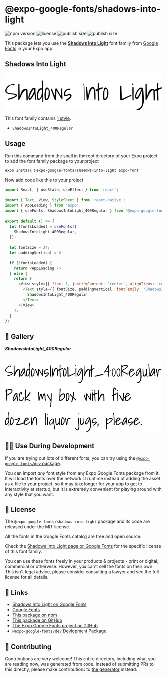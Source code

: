 # @expo-google-fonts/shadows-into-light

![npm version](https://flat.badgen.net/npm/v/@expo-google-fonts/shadows-into-light)
![license](https://flat.badgen.net/github/license/expo/google-fonts)
![publish size](https://flat.badgen.net/packagephobia/install/@expo-google-fonts/shadows-into-light)
![publish size](https://flat.badgen.net/packagephobia/publish/@expo-google-fonts/shadows-into-light)

This package lets you use the [**Shadows Into Light**](https://fonts.google.com/specimen/Shadows+Into+Light) font family from [Google Fonts](https://fonts.google.com/) in your Expo app.

## Shadows Into Light

![Shadows Into Light](./font-family.png)

This font family contains [1 style](#-gallery).

- `ShadowsIntoLight_400Regular`

## Usage

Run this command from the shell in the root directory of your Expo project to add the font family package to your project
```sh
expo install @expo-google-fonts/shadows-into-light expo-font
```

Now add code like this to your project
```js
import React, { useState, useEffect } from 'react';

import { Text, View, StyleSheet } from 'react-native';
import { AppLoading } from 'expo';
import { useFonts, ShadowsIntoLight_400Regular } from '@expo-google-fonts/shadows-into-light';

export default () => {
  let [fontsLoaded] = useFonts({
    ShadowsIntoLight_400Regular,
  });

  let fontSize = 24;
  let paddingVertical = 6;

  if (!fontsLoaded) {
    return <AppLoading />;
  } else {
    return (
      <View style={{ flex: 1, justifyContent: 'center', alignItems: 'center' }}>
        <Text style={{ fontSize, paddingVertical, fontFamily: 'ShadowsIntoLight_400Regular' }}>
          ShadowsIntoLight_400Regular
        </Text>
      </View>
    );
  }
};

```

## 🔡 Gallery

##### ShadowsIntoLight_400Regular
![ShadowsIntoLight_400Regular](./ShadowsIntoLight_400Regular.ttf.png)


## 👩‍💻 Use During Development

If you are trying out lots of different fonts, you can try using the [`@expo-google-fonts/dev` package](https://github.com/expo/google-fonts/tree/master/font-packages/dev#readme).

You can import *any* font style from any Expo Google Fonts package from it. It will load the fonts
over the network at runtime instead of adding the asset as a file to your project, so it may take longer
for your app to get to interactivity at startup, but it is extremely convenient
for playing around with any style that you want.

## 📖 License

The `@expo-google-fonts/shadows-into-light` package and its code are released under the MIT license.

All the fonts in the Google Fonts catalog are free and open source.

Check the [Shadows Into Light page on Google Fonts](https://fonts.google.com/specimen/Shadows+Into+Light) for the specific license of this font family.

You can use these fonts freely in your products & projects - print or digital, commercial or otherwise. However, you can't sell the fonts on their own. This isn't legal advice, please consider consulting a lawyer and see the full license for all details.

## 🔗 Links

- [Shadows Into Light on Google Fonts](https://fonts.google.com/specimen/Shadows+Into+Light)
- [Google Fonts](https://fonts.google.com/)
- [This package on npm](https://www.npmjs.com/package/@expo-google-fonts/shadows-into-light)
- [This package on GitHub](https://github.com/expo/google-fonts/tree/master/font-packages/shadows-into-light)
- [The Expo Google Fonts project on GitHub](https://github.com/expo/google-fonts)
- [`@expo-google-fonts/dev` Devlopment Package](https://github.com/expo/google-fonts/tree/master/font-packages/dev)

## 🤝 Contributing

Contributions are very welcome! This entire directory, including what you are reading now, was generated from code. Instead of submitting PRs to this directly, please make contributions to [the generator](https://github.com/expo/google-fonts/tree/master/packages/generator) instead.
